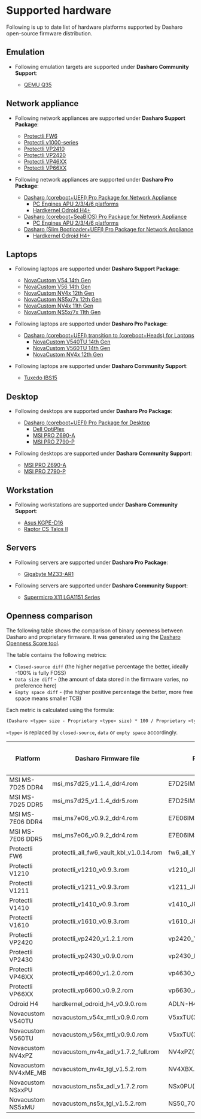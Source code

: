 # Supported hardware

Following is up to date list of hardware platforms supported by Dasharo
open-source firmware distribution.

## Emulation

* Following emulation targets are supported under **Dasharo Community Support**:

    - [QEMU Q35](qemu_q35/overview.md)

## Network appliance

* Following network appliances are supported under **Dasharo Support Package**:

    - [Protectli FW6](../unified/protectli/overview.md#fw6)
    - [Protectli v1000-series](../unified/protectli/overview.md#v1000-series)
    - [Protectli VP2410](../unified/protectli/overview.md#vp2410)
    - [Protectli VP2420](../unified/protectli/overview.md#vp2420)
    - [Protectli VP46XX](../unified/protectli/overview.md#vp46xx)
    - [Protectli VP66XX](../unified/protectli/overview.md#vp66xx)

* Following network appliances are supported under **Dasharo Pro Package**:

    - [Dasharo (coreboot+UEFI) Pro Package for Network Appliance](https://shop.3mdeb.com/shop/dasharo-pro-package/1-year-dasharo-entry-subscription-for-network-appliance/)
        + [PC Engines APU 2/3/4/6 platforms](../variants/pc_engines/releases_uefi.md)
        + [Hardkernel Odroid H4+](../variants/hardkernel_odroid_h4/releases.md)
    - [Dasharo (coreboot+SeaBIOS) Pro Package for Network Appliance](https://shop.3mdeb.com/shop/dasharo-pro-package/1-year-dasharo-entry-subscription-for-network-appliance-corebootseabios/)
        + [PC Engines APU 2/3/4/6 platforms](../variants/pc_engines/releases_seabios.md)
    - [Dasharo (Slim Bootloader+UEFI) Pro Package for Network Appliance](https://shop.3mdeb.com/shop/dasharo-pro-package/dasharo-slim-bootloaderuefi-pro-package-for-network-appliance/)
        + [Hardkernel Odroid H4+](../variants/hardkernel_odroid_h4/releases_sbl.md)

## Laptops

* Following laptops are supported under **Dasharo Support Package**:

    - [NovaCustom V54 14th Gen](../unified/novacustom/overview.md)
    - [NovaCustom V56 14th Gen](../unified/novacustom/overview.md)
    - [NovaCustom NV4x 12th Gen](../unified/novacustom/overview.md)
    - [NovaCustom NS5x/7x 12th Gen](../unified/novacustom/overview.md)
    - [NovaCustom NV4x 11th Gen](../unified/novacustom/overview.md)
    - [NovaCustom NS5x/7x 11th Gen](../unified/novacustom/overview.md)

* Following laptops are supported under **Dasharo Pro Package**:

    - [Dasharo (coreboot+UEFI) transition to (coreboot+Heads) for Laptops](https://shop.3mdeb.com/shop/dasharo-pro-package/dasharo-corebootuefi-entry-subscription-upgrade-to-corebootheads-for-laptop-users/)
        + [NovaCustom V540TU 14th Gen](https://docs.dasharo.com/variants/novacustom_v540tu/releases_heads/)
        + [NovaCustom V560TU 14th Gen](https://docs.dasharo.com/variants/novacustom_v560tu/releases_heads/)
        + [NovaCustom NV4x 12th Gen](https://docs.dasharo.com/variants/novacustom_nv4x_adl/releases_heads/)

* Following laptops are supported under **Dasharo Community Support**:

    - [Tuxedo IBS15](tuxedo_ibs15/releases.md)

## Desktop

* Following desktops are supported under **Dasharo Pro Package**:

    - [Dasharo (coreboot+UEFI) Pro Package for Desktop](https://shop.3mdeb.com/shop/dasharo-pro-package/1year-desktop/)
        + [Dell OptiPlex](dell_optiplex/overview.md)
        + [MSI PRO Z690-A](../unified/msi/overview.md)
        + [MSI PRO Z790-P](../unified/msi/overview.md)

* Following desktops are supported under **Dasharo Community Support**:

    - [MSI PRO Z690-A](../unified/msi/overview.md)
    - [MSI PRO Z790-P](../unified/msi/overview.md)

## Workstation

* Following workstations are supported under **Dasharo Community Support**:

    - [Asus KGPE-D16](asus_kgpe_d16/overview.md)
    - [Raptor CS Talos II](talos_2/overview.md)

## Servers

* Following servers are supported under **Dasharo Pro Package**:

    - [Gigabyte MZ33-AR1](gigabyte_mz33-ar1/overview.md)

* Following servers are supported under **Dasharo Community Support**:

    - [Supermicro X11 LGA1151 Series](supermicro_x11_lga1151_series/overview.md)

## Openness comparison

The following table shows the comparison of binary openness between Dasharo and
proprietary firmware. It was generated using the
[Dasharo Openness Score tool](../glossary.md/#dasharo-openness-score).

The table contains the following metrics:

* `Closed-source diff` (the higher negative percentage the better, ideally
  -100% is fully FOSS)
* `Data size diff` - (the amount of data stored in the firmware varies,
  no preference here)
* `Empty space diff` - (the higher positive percentage the better, more free
  space means smaller TCB)

Each metric is calculated using the formula:

```txt
(Dasharo <type> size - Proprietary <type> size) * 100 / Proprietary <type> size
```

`<type>` is replaced by `closed-source`, `data` or `empty space` accordingly.

| Platform | Dasharo Firmware file | Proprietary Firmware file | Closed-source diff [%] | Data size diff [%] | Empty space diff [%] |
| --- | --- | --- | --- | --- | --- |
| MSI MS-7D25 DDR4 | msi_ms7d25_v1.1.4_ddr4.rom | E7D25IMS.1L0 | -27.7 | 153.5 | -18.8 |
| MSI MS-7D25 DDR5 | msi_ms7d25_v1.1.4_ddr5.rom | E7D25IMS.AL0 | -27.8 | 153.4 | -18.8 |
| MSI MS-7E06 DDR4 | msi_ms7e06_v0.9.2_ddr4.rom | E7E06IMS.1F0 | -27.4 | 153.4 | -19.0 |
| MSI MS-7E06 DDR5 | msi_ms7e06_v0.9.2_ddr4.rom | E7E06IMS.AH0 | -27.4 | 149.9 | -19.0 |
| Protectli FW6 | protectli_all_fw6_vault_kbl_v1.0.14.rom | fw6_all_YKR6LV30.bin | -47.0 | 2163.8 | 116.8 |
| Protectli V1210 | protectli_v1210_v0.9.3.rom | v1210_JPL.2LAN.S4G.PCIE.6W.013.bin | -28.4 | 3595.6 | 21.9 |
| Protectli V1211 | protectli_v1211_v0.9.3.rom | v1211_JPL.2LAN.D8G.PCIE.6W.009.bin | -28.4 | 3595.6 | 21.9 |
| Protectli V1410 | protectli_v1410_v0.9.3.rom | v1410_JPL.4LAN.S8GB.PCIE.6W.007B.bin | -28.4 | 3595.6 | 22.0 |
| Protectli V1610 | protectli_v1610_v0.9.3.rom | v1610_JPL.6LAN.D16G.PCIE.007.bin | -28.4 | 3595.7 | 21.9 |
| Protectli VP2420 | protectli_vp2420_v1.2.1.rom | vp2420_YELD4L13P.bin | -25.4 | 4805.6 | -28.0 |
| Protectli VP2430 | protectli_vp2430_v0.9.0.rom | vp2430_PRALNDZ4L10.bin | -39.6 | 17376.5 | 2.1 |
| Protectli VP46XX | protectli_vp4600_v1.2.0.rom | vp4630_v2_YW6L2318.bin | -9.7 | 3790.8 | -72.9 |
| Protectli VP66XX | protectli_vp6600_v0.9.2.rom | vp6630_ADZ6L314.bin | -30.8 | 5152.2 | -28.9 |
| Odroid H4 | hardkernel_odroid_h4_v0.9.0.rom | ADLN-H4_B1.07.bin | -35.5 | 198.4 | -14.3 |
| Novacustom V540TU | novacustom_v54x_mtl_v0.9.0.rom | V5xxTU(32M).09 | -21.9 | -35.4 | -17.0 |
| Novacustom V560TU | novacustom_v56x_mtl_v0.9.0.rom | V5xxTU(32M).09 | -21.9 | -35.4 | -17.0 |
| Novacustom NV4xPZ | novacustom_nv4x_adl_v1.7.2_full.rom | NV4xPZ(32M).03 | -27.6 | -0.8 | 46.8 |
| Novacustom NV4xME_MB | novacustom_nv4x_tgl_v1.5.2.rom | NV4XBX.05 | -30.1 | 3.0 | -24.4 |
| Novacustom NSxxPU | novacustom_ns5x_adl_v1.7.2.rom | NSx0PU(32M).09 | -26.3 | -0.8 | -7.2 |
| Novacustom NS5xMU | novacustom_ns5x_tgl_v1.5.2.rom | NS50_70MU.16N | -30.6 | 2.9 | -23.4 |
